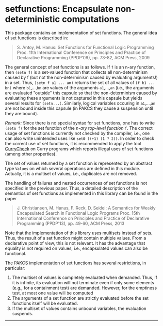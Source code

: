 setfunctions: Encapsulate non-deterministic computations
========================================================

This package contains an implementation of set functions.
The general idea of set functions is described in:

> S. Antoy, M. Hanus: Set Functions for Functional Logic Programming
> Proc. 11th International Conference on Principles and Practice
> of Declarative Programming (PPDP'09), pp. 73-82, ACM Press, 2009

The general concept of set functions is as follows.
If `f` is an n-ary function, then `(setn f)` is a set-valued
function that collects all non-determinism caused by f (but not
the non-determinism caused by evaluating arguments!) in a set.
Thus, `(setn f a1 ... an)` returns the set of all
values of `(f b1 ... bn)` where `b1`,...,`bn` are values
of the arguments `a1`,...,`an` (i.e., the arguments are
evaluated "outside" this capsule so that the non-determinism
caused by evaluating these arguments is not captured in this capsule
but yields several results for `(setn...)`.
Similarly, logical variables occuring in `a1`,...,`an` are not bound
inside this capsule (in PAKCS they cause a suspension until
they are bound).

*Remark:*
Since there is no special syntax for set functions,
one has to write `(setn f)` for the set function of the
_n-ary top-level function_ `f`.
The correct usage of set functions is currently not checked by
the compiler, i.e., one can also write unintended uses
like `set0 ((+1) (1 ? 2))`.
In order to check the correct use of set functions,
it is recommended to apply the tool
[CurryCheck](https://www-ps.informatik.uni-kiel.de/~cpm/pkgs/currycheck.html)
on Curry programs which reports illegal uses of set functions
(among other properties).

The set of values returned by a set function is represented
by an abstract type `Values` on which several operations are
defined in this module. Actually, it is a multiset of values,
i.e., duplicates are not removed.

The handling of failures and nested occurrences of set functions
is not specified in the previous paper. Thus, a detailed description
of the semantics of set functions as implemented in this library
can be found in the paper

> J. Christiansen, M. Hanus, F. Reck, D. Seidel:
> A Semantics for Weakly Encapsulated Search in Functional Logic Programs
> Proc. 15th International Conference on Principles and Practice
> of Declarative Programming (PPDP'13), pp. 49-60, ACM Press, 2013

Note that the implementation of this library uses multisets
instead of sets. Thus, the result of a set function might
contain multiple values. From a declarative point of view,
this is not relevant. It has the advantage that equality
is not required on values, i.e., encapsulated values can also
be functional.

The PAKCS implementation of set functions has several restrictions,
in particular:

1. The multiset of values is completely evaluated when demanded.
   Thus, if it is infinite, its evaluation will not terminate
   even if only some elements (e.g., for a containment test)
   are demanded. However, for the emptiness test, at most one
   value will be computed
2. The arguments of a set function are strictly evaluated before
   the set functions itself will be evaluated.
3. If the multiset of values contains unbound variables,
   the evaluation suspends.

--------------------------------------------------------------------------
